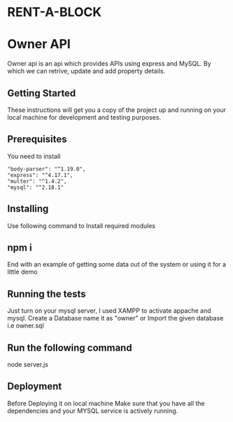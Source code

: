# RENT-A-BLOCK

# Owner API
Owner api is an api which provides APIs using express and MySQL. By which we can retrive, update and add property details.

## Getting Started
These instructions will get you a copy of the project up and running on your local machine for development and testing purposes.

## Prerequisites
You need to install

    "body-parser": "^1.19.0",
    "express": "^4.17.1",
    "multer": "^1.4.2",
    "mysql": "^2.18.1"
    
## Installing
Use following command to Install required modules

## npm i
End with an example of getting some data out of the system or using it for a little demo

## Running the tests
Just turn on your mysql server, I used XAMPP to activate appache and mysql.
Create a Database name it as "owner" or
Import the given database i.e owner.sql

## Run the following command

node server.js

## Deployment
Before Deploying it on local machine Make sure that you have all the dependencies and your MYSQL service is actively running.
